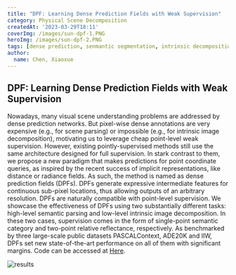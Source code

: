 ```yaml
---
title: "DPF: Learning Dense Prediction Fields with Weak Supervision"
category: Physical Scene Decomposition
createdAt: '2023-03-29T18:11'
coverImg: /images/sun-dpf-1.PNG
heroImg: /images/sun-dpf-2.PNG
tags: [dense prediction, senmantic segmentation, intrinsic decomposition, neural implicit field]
author:
  name: Chen, Xiaoxue
---
```

## DPF: Learning Dense Prediction Fields with Weak Supervision

Nowadays, many visual scene understanding problems are addressed by dense prediction networks. But pixel-wise dense annotations are very expensive (e.g., for scene parsing) or impossible (e.g., for intrinsic image decomposition), motivating us to leverage cheap point-level weak supervision. However, existing pointly-supervised methods still use the same architecture designed for full supervision. In stark contrast to them, we propose a new paradigm that makes predictions for point coordinate queries, as inspired by the recent success of implicit representations, like distance or radiance fields. As such, the method is named as dense prediction fields (DPFs). DPFs generate expressive intermediate features for continuous sub-pixel locations, thus allowing outputs of an arbitrary resolution. DPFs are naturally compatible with point-level supervision. We showcase the effectiveness of DPFs using two substantially different tasks: high-level semantic parsing and low-level intrinsic image decomposition. In these two cases, supervision comes in the form of single-point semantic category and two-point relative reflectance, respectively. As benchmarked by three large-scale public datasets PASCALContext, ADE20K and IIW, DPFs set new state-of-the-art performance on all of them with significant margins. Code can be accessed at [Here](https://github.com/cxx226/DPF).

![results](/images/sun-dpf-3.PNG)


